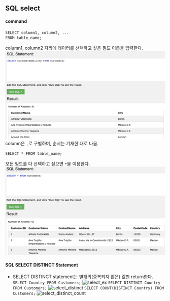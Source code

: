 ## SQL select

#### command

	SELECT column1, column2, ...
	FROM table_name;

column1, column2 자리에 데이터를 선택하고 싶은 필드 이름을 입력한다.
![select](select.png)
column은 `,`로 구별하며, 순서는 기재한 대로 나옴.

	SELECT * FROM table_name;

모든 필드를 다 선택하고 싶으면 `*`을 이용한다.
![select](select_all.png)

#### SQL SELECT DISTINCT Statement
 - SELECT DISTINCT statement는 별개의(중복되지 않은) 값만 return한다.
```SELECT Country FROM Customers;```
![select_ex](select_ex.png)
```SELECT DISTINCT Country FROM Customers;```
![select_distinct](select_distinct.png)
```SELECT COUNT(DISTINCT Country) FROM Customers;```
![select_distinct_count](select_distinct_count.png)
